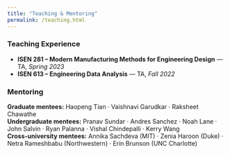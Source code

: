 ```yaml
---
title: "Teaching & Mentoring"
permalink: /teaching.html
---
```


### Teaching Experience
- **ISEN 281 – Modern Manufacturing Methods for Engineering Design** — TA, *Spring 2023*  
- **ISEN 613 – Engineering Data Analysis** — TA, *Fall 2022*

### Mentoring
**Graduate mentees:** Haopeng Tian · Vaishnavi Garudkar · Raksheet Chawathe  
**Undergraduate mentees:** Pranav Sundar · Andres Sanchez · Noah Lane · John Salvin · Ryan Palanna · Vishal Chindepalli · Kerry Wang  
**Cross-university mentees:** Annika Sachdeva (MIT) · Zenia Haroon (Duke) · Netra Rameshbabu (Northwestern) · Erin Brunson (UNC Charlotte)

